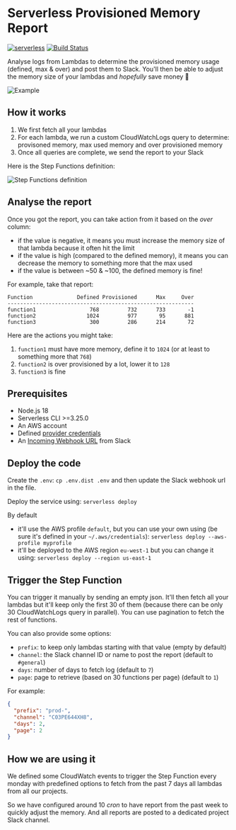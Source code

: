 # Serverless Provisioned Memory Report

[![serverless](http://public.serverless.com/badges/v3.svg)](https://serverless.com/)
[![Build Status](https://github.com/20minutes/serverless-provisioned-memory-report/actions/workflows/tests.yml/badge.svg)](https://github.com/20minutes/serverless-provisioned-memory-report/actions/workflows/tests.yml)

Analyse logs from Lambdas to determine the provisioned memory usage (defined, max & over) and post them to Slack. You'll then be able to adjust the memory size of your lambdas and _hopefully_ save money 💸

![Example](https://user-images.githubusercontent.com/62333/181353176-6325fb25-8675-4012-b049-771e287a5bde.png)

## How it works

1. We first fetch all your lambdas
2. For each lambda, we run a custom CloudWatchLogs query to determine: provisoned memory, max used memory and over provisioned memory
3. Once all queries are complete, we send the report to your Slack

Here is the Step Functions definition:

![Step Functions definition](https://user-images.githubusercontent.com/62333/192753793-5c6d0a03-4033-4f5a-b091-16dcd1ed3217.png)

## Analyse the report

Once you got the report, you can take action from it based on the _over_ column:
- if the value is negative, it means you must increase the memory size of that lambda because it often hit the limit
- if the value is high (compared to the defined memory), it means you can decrease the memory to something more that the max used
- if the value is between ~50 & ~100, the defined memory is fine!

For example, take that report:

```
Function              Defined Provisioned      Max     Over
-----------------------------------------------------------
function1                 768         732      733       -1
function2                1024         977       95      881
function3                 300         286      214       72
```

Here are the actions you might take:

1. `function1` must have more memory, define it to `1024` (or at least to something more that `768`)
2. `function2` is over provisioned by a lot, lower it to `128`
3. `function3` is fine

## Prerequisites

- Node.js 18
- Serverless CLI >=3.25.0
- An AWS account
- Defined [provider credentials](https://serverless.com/framework/docs/providers/aws/guide/credentials/)
- An [Incoming Webhook URL](https://api.slack.com/messaging/webhooks) from Slack

## Deploy the code

Create the `.env`: `cp .env.dist .env` and then update the Slack webhook url in the file.

Deploy the service using: `serverless deploy`

By default

- it'll use the AWS profile `default`, but you can use your own using (be sure it's defined in your `~/.aws/credentials`): `serverless deploy --aws-profile myprofile`
- it'll be deployed to the AWS region `eu-west-1` but you can change it using: `serverless deploy --region us-east-1`

## Trigger the Step Function

You can trigger it manually by sending an empty json. It'll then fetch all your lambdas but it'll keep only the first 30 of them (because there can be only 30 CloudWatchLogs query in parallel). You can use pagination to fetch the rest of functions.

You can also provide some options:

- `prefix`: to keep only lambdas starting with that value (empty by default)
- `channel`: the Slack channel ID or name to post the report (default to `#general`)
- `days`: number of days to fetch log (default to `7`)
- `page`: page to retrieve (based on 30 functions per page) (default to `1`)

For example:

```json
{
  "prefix": "prod-",
  "channel": "C03PE644XH8",
  "days": 2,
  "page": 2
}
```

## How we are using it

We defined some CloudWatch events to trigger the Step Function every monday with predefined options to fetch from the past 7 days all lambdas from all our projects.

So we have configured around 10 _cron_ to have report from the past week to quickly adjust the memory. And all reports are posted to a dedicated project Slack channel.
